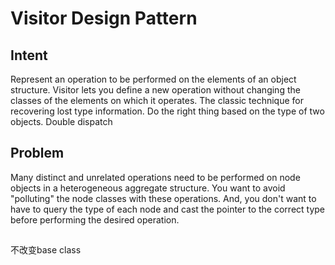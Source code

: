 # Visitor Design Pattern

## Intent
Represent an operation to be performed on the elements of an object structure. Visitor lets you define a new operation without changing the classes of the elements on which it operates.
The classic technique for recovering lost type information.
Do the right thing based on the type of two objects.
Double dispatch

## Problem
Many distinct and unrelated operations need to be performed on node objects in a heterogeneous aggregate structure. You want to avoid "polluting" the node classes with these operations. And, you don't want to have to query the type of each node and cast the pointer to the correct type before performing the desired operation.

## 
不改变base class
